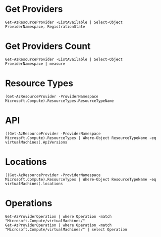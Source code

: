 ﻿# Get Providers
    
    Get-AzResourceProvider -ListAvailable | Select-Object ProviderNamespace, RegistrationState 


# Get Providers Count

    Get-AzResourceProvider -ListAvailable | Select-Object ProviderNamespace | measure

# Resource Types

    (Get-AzResourceProvider -ProviderNamespace Microsoft.Compute).ResourceTypes.ResourceTypeName

# API

    ((Get-AzResourceProvider -ProviderNamespace Microsoft.Compute).ResourceTypes | Where-Object ResourceTypeName -eq virtualMachines).ApiVersions

# Locations

    ((Get-AzResourceProvider -ProviderNamespace Microsoft.Compute).ResourceTypes | Where-Object ResourceTypeName -eq virtualMachines).locations

# Operations

    Get-AzProviderOperation | where Operation -match "Microsoft.Compute/virtualMachines/"
    Get-AzProviderOperation | where Operation -match "Microsoft.Compute/virtualMachines/" | select Operation
